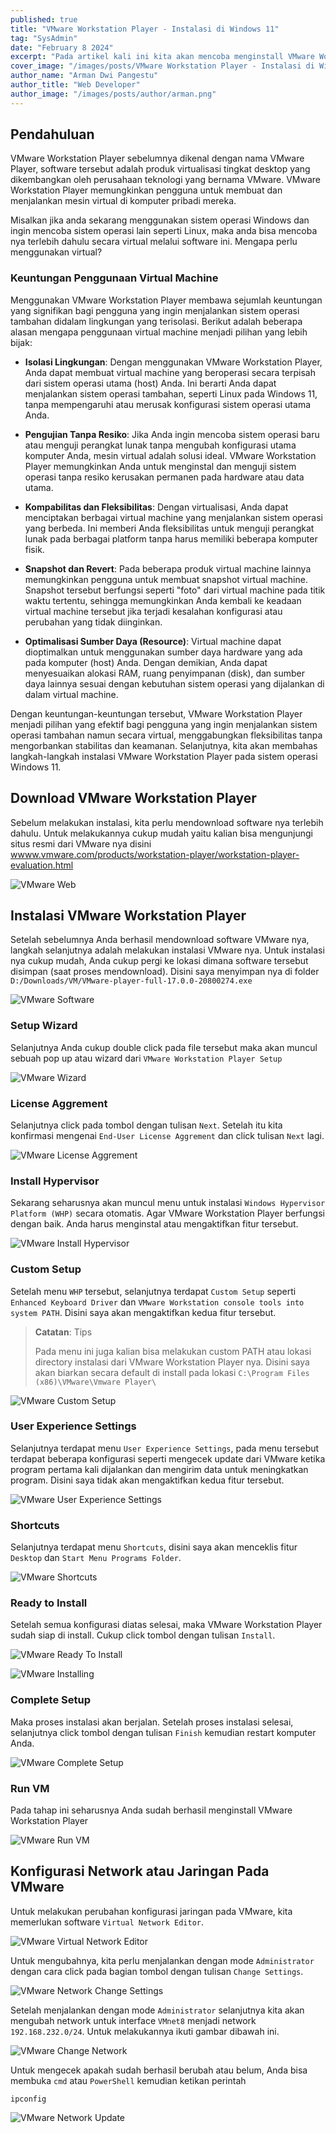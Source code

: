 ```yaml
---
published: true
title: "VMware Workstation Player - Instalasi di Windows 11"
tag: "SysAdmin"
date: "February 8 2024"
excerpt: "Pada artikel kali ini kita akan mencoba menginstall VMware Workstation Player pada sistem operasi Windows 11"
cover_image: "/images/posts/VMware Workstation Player - Instalasi di Windows 11.png"
author_name: "Arman Dwi Pangestu"
author_title: "Web Developer"
author_image: "/images/posts/author/arman.png"
---
```


## Pendahuluan

VMware Workstation Player sebelumnya dikenal dengan nama VMware Player, software tersebut adalah produk virtualisasi tingkat desktop yang dikembangkan oleh perusahaan teknologi yang bernama VMware. VMware Workstation Player memungkinkan pengguna untuk membuat dan menjalankan mesin virtual di komputer pribadi mereka.

Misalkan jika anda sekarang menggunakan sistem operasi Windows dan ingin mencoba sistem operasi lain seperti Linux, maka anda bisa mencoba nya terlebih dahulu secara virtual melalui software ini. Mengapa perlu menggunakan virtual?

### Keuntungan Penggunaan Virtual Machine

Menggunakan VMware Workstation Player membawa sejumlah keuntungan yang signifikan bagi pengguna yang ingin menjalankan sistem operasi tambahan didalam lingkungan yang terisolasi. Berikut adalah beberapa alasan mengapa penggunaan virtual machine menjadi pilihan yang lebih bijak:

- **Isolasi Lingkungan**: Dengan menggunakan VMware Workstation Player, Anda dapat membuat virtual machine yang beroperasi secara terpisah dari sistem operasi utama (host) Anda. Ini berarti Anda dapat menjalankan sistem operasi tambahan, seperti Linux pada Windows 11, tanpa mempengaruhi atau merusak konfigurasi sistem operasi utama Anda.

- **Pengujian Tanpa Resiko**: Jika Anda ingin mencoba sistem operasi baru atau menguji perangkat lunak tanpa mengubah konfigurasi utama komputer Anda, mesin virtual adalah solusi ideal. VMware Workstation Player memungkinkan Anda untuk menginstal dan menguji sistem operasi tanpa resiko kerusakan permanen pada hardware atau data utama.

- **Kompabilitas dan Fleksibilitas**: Dengan virtualisasi, Anda dapat menciptakan berbagai virtual machine yang menjalankan sistem operasi yang berbeda. Ini memberi Anda fleksibilitas untuk menguji perangkat lunak pada berbagai platform tanpa harus memiliki beberapa komputer fisik.

- **Snapshot dan Revert**: Pada beberapa produk virtual machine lainnya memungkinkan pengguna untuk membuat snapshot virtual machine. Snapshot tersebut berfungsi seperti "foto" dari virtual machine pada titik waktu tertentu, sehingga memungkinkan Anda kembali ke keadaan virtual machine tersebut jika terjadi kesalahan konfigurasi atau perubahan yang tidak diinginkan.

- **Optimalisasi Sumber Daya (Resource)**: Virtual machine dapat dioptimalkan untuk menggunakan sumber daya hardware yang ada pada komputer (host) Anda. Dengan demikian, Anda dapat menyesuaikan alokasi RAM, ruang penyimpanan (disk), dan sumber daya lainnya sesuai dengan kebutuhan sistem operasi yang dijalankan di dalam virtual machine.

Dengan keuntungan-keuntungan tersebut, VMware Workstation Player menjadi pilihan yang efektif bagi pengguna yang ingin menjalankan sistem operasi tambahan namun secara virtual, menggabungkan fleksibilitas tanpa mengorbankan stabilitas dan keamanan. Selanjutnya, kita akan membahas langkah-langkah instalasi VMware Workstation Player pada sistem operasi Windows 11.

## Download VMware Workstation Player

Sebelum melakukan instalasi, kita perlu mendownload software nya terlebih dahulu. Untuk melakukannya cukup mudah yaitu kalian bisa mengunjungi situs resmi dari VMware nya disini [wwww.vmware.com/products/workstation-player/workstation-player-evaluation.html](https://www.vmware.com/products/workstation-player/workstation-player-evaluation.html)

![VMware Web](${NEXT_PUBLIC_PUBLIC_ASSETS}/vmware-workstation-player/instalasi-di-windows-11/vmware-web.png)

## Instalasi VMware Workstation Player

Setelah sebelumnya Anda berhasil mendownload software VMware nya, langkah selanjutnya adalah melakukan instalasi VMware nya. Untuk instalasi nya cukup mudah, Anda cukup pergi ke lokasi dimana software tersebut disimpan (saat proses mendownload). Disini saya menyimpan nya di folder `D:/Downloads/VM/VMware-player-full-17.0.0-20800274.exe`

![VMware Software](${NEXT_PUBLIC_PUBLIC_ASSETS}/vmware-workstation-player/instalasi-di-windows-11/vmware-software.png)

### Setup Wizard

Selanjutnya Anda cukup double click pada file tersebut maka akan muncul sebuah pop up atau wizard dari `VMware Workstation Player Setup`

![VMware Wizard](${NEXT_PUBLIC_PUBLIC_ASSETS}/vmware-workstation-player/instalasi-di-windows-11/vmware-wizard.png)

### License Aggrement

Selanjutnya click pada tombol dengan tulisan `Next`. Setelah itu kita konfirmasi mengenai `End-User License Aggrement` dan click tulisan `Next` lagi.

![VMware License Aggrement](${NEXT_PUBLIC_PUBLIC_ASSETS}/vmware-workstation-player/instalasi-di-windows-11/vmware-license-aggrement.png)

### Install Hypervisor

Sekarang seharusnya akan muncul menu untuk instalasi `Windows Hypervisor Platform (WHP)` secara otomatis. Agar VMware Workstation Player berfungsi dengan baik. Anda harus menginstal atau mengaktifkan fitur tersebut.

![VMware Install Hypervisor](${NEXT_PUBLIC_PUBLIC_ASSETS}/vmware-workstation-player/instalasi-di-windows-11/vmware-install-hypervisor.png)

### Custom Setup

Setelah menu `WHP` tersebut, selanjutnya terdapat `Custom Setup` seperti `Enhanced Keyboard Driver` dan `VMware Workstation console tools into system PATH`. Disini saya akan mengaktifkan kedua fitur tersebut.

> **Catatan**: Tips
>
> Pada menu ini juga kalian bisa melakukan custom PATH atau lokasi directory instalasi dari VMware Workstation Player nya. Disini saya akan biarkan secara default di install pada lokasi `C:\Program Files (x86)\VMware\Vmware Player\`

![VMware Custom Setup](${NEXT_PUBLIC_PUBLIC_ASSETS}/vmware-workstation-player/instalasi-di-windows-11/vmware-custom-setup.png)

### User Experience Settings

Selanjutnya terdapat menu `User Experience Settings`, pada menu tersebut terdapat beberapa konfigurasi seperti mengecek update dari VMware ketika program pertama kali dijalankan dan mengirim data untuk meningkatkan program. Disini saya tidak akan mengaktifkan kedua fitur tersebut.

![VMware User Experience Settings](${NEXT_PUBLIC_PUBLIC_ASSETS}/vmware-workstation-player/instalasi-di-windows-11/vmware-user-experience-settings.png)

### Shortcuts

Selanjutnya terdapat menu `Shortcuts`, disini saya akan menceklis fitur `Desktop` dan `Start Menu Programs Folder`.

![VMware Shortcuts](${NEXT_PUBLIC_PUBLIC_ASSETS}/vmware-workstation-player/instalasi-di-windows-11/vmware-shortcuts.png)

### Ready to Install

Setelah semua konfigurasi diatas selesai, maka VMware Workstation Player sudah siap di install. Cukup click tombol dengan tulisan `Install`.

![VMware Ready To Install](${NEXT_PUBLIC_PUBLIC_ASSETS}/vmware-workstation-player/instalasi-di-windows-11/vmware-ready-to-install.png)

![VMware Installing](${NEXT_PUBLIC_PUBLIC_ASSETS}/vmware-workstation-player/instalasi-di-windows-11/vmware-installing.png)

### Complete Setup

Maka proses instalasi akan berjalan. Setelah proses instalasi selesai, selanjutnya click tombol dengan tulisan `Finish` kemudian restart komputer Anda.

![VMware Complete Setup](${NEXT_PUBLIC_PUBLIC_ASSETS}/vmware-workstation-player/instalasi-di-windows-11/vmware-complete-setup.png)

### Run VM

Pada tahap ini seharusnya Anda sudah berhasil menginstall VMware Workstation Player

![VMware Run VM](${NEXT_PUBLIC_PUBLIC_ASSETS}/vmware-workstation-player/instalasi-di-windows-11/vmware-run-vm.png)

## Konfigurasi Network atau Jaringan Pada VMware

Untuk melakukan perubahan konfigurasi jaringan pada VMware, kita memerlukan software `Virtual Network Editor`.

![VMware Virtual Network Editor](${NEXT_PUBLIC_PUBLIC_ASSETS}/vmware-workstation-player/instalasi-di-windows-11/vmware-virtual-network-editor.png)

Untuk mengubahnya, kita perlu menjalankan dengan mode `Administrator` dengan cara click pada bagian tombol dengan tulisan `Change Settings`.

![VMware Network Change Settings](${NEXT_PUBLIC_PUBLIC_ASSETS}/vmware-workstation-player/instalasi-di-windows-11/vmware-network-change-settings.png)

Setelah menjalankan dengan mode `Administrator` selanjutnya kita akan mengubah network untuk interface `VMnet8` menjadi network `192.168.232.0/24`. Untuk melakukannya ikuti gambar dibawah ini.

![VMware Change Network](${NEXT_PUBLIC_PUBLIC_ASSETS}/vmware-workstation-player/instalasi-di-windows-11/vmware-change-network.png)

Untuk mengecek apakah sudah berhasil berubah atau belum, Anda bisa membuka `cmd` atau `PowerShell` kemudian ketikan perintah

```shell
ipconfig
```

![VMware Network Update](${NEXT_PUBLIC_PUBLIC_ASSETS}/vmware-workstation-player/instalasi-di-windows-11/vmware-network-update.png)
